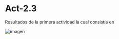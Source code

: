 # Act-2.3

Resultados de la primera actividad la cual consistía en 



![imagen](https://user-images.githubusercontent.com/57539193/203846564-2864f4ea-74a7-420e-9f55-598077630756.png)
